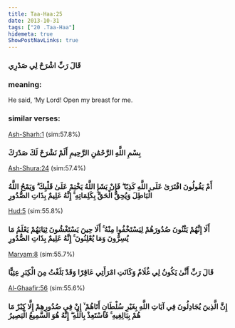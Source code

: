 ```yaml
---
title: Taa-Haa:25
date: 2013-10-31
tags: ["20 .Taa-Haa"]
hidemeta: true 
ShowPostNavLinks: true 
---
```

### قَالَ رَبِّ اشْرَحْ لِي صَدْرِي
### meaning: 
He said, ‘My Lord! Open my breast for me.
### similar verses: 

[Ash-Sharh:1](/94/1) (sim:57.8%)

### بِسْمِ اللَّهِ الرَّحْمَٰنِ الرَّحِيمِ أَلَمْ نَشْرَحْ لَكَ صَدْرَكَ

[Ash-Shura:24](/42/24) (sim:57.4%)

### أَمْ يَقُولُونَ افْتَرَىٰ عَلَى اللَّهِ كَذِبًا ۖ فَإِنْ يَشَإِ اللَّهُ يَخْتِمْ عَلَىٰ قَلْبِكَ ۗ وَيَمْحُ اللَّهُ الْبَاطِلَ وَيُحِقُّ الْحَقَّ بِكَلِمَاتِهِ ۚ إِنَّهُ عَلِيمٌ بِذَاتِ الصُّدُورِ

[Hud:5](/11/5) (sim:55.8%)

### أَلَا إِنَّهُمْ يَثْنُونَ صُدُورَهُمْ لِيَسْتَخْفُوا مِنْهُ ۚ أَلَا حِينَ يَسْتَغْشُونَ ثِيَابَهُمْ يَعْلَمُ مَا يُسِرُّونَ وَمَا يُعْلِنُونَ ۚ إِنَّهُ عَلِيمٌ بِذَاتِ الصُّدُورِ

[Maryam:8](/19/8) (sim:55.7%)

### قَالَ رَبِّ أَنَّىٰ يَكُونُ لِي غُلَامٌ وَكَانَتِ امْرَأَتِي عَاقِرًا وَقَدْ بَلَغْتُ مِنَ الْكِبَرِ عِتِيًّا

[Al-Ghaafir:56](/40/56) (sim:55.6%)

### إِنَّ الَّذِينَ يُجَادِلُونَ فِي آيَاتِ اللَّهِ بِغَيْرِ سُلْطَانٍ أَتَاهُمْ ۙ إِنْ فِي صُدُورِهِمْ إِلَّا كِبْرٌ مَا هُمْ بِبَالِغِيهِ ۚ فَاسْتَعِذْ بِاللَّهِ ۖ إِنَّهُ هُوَ السَّمِيعُ الْبَصِيرُ
